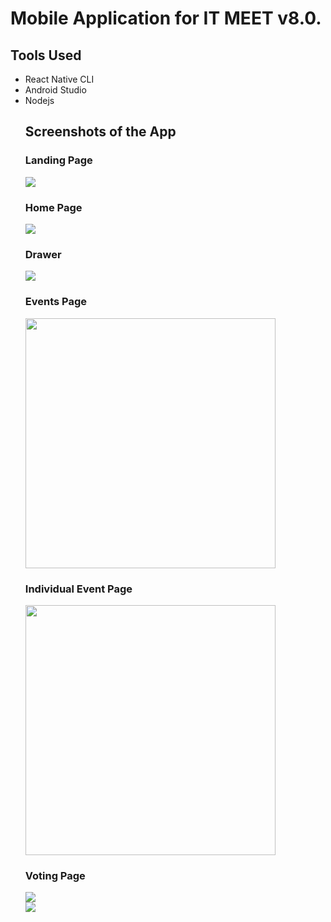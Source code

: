 # Mobile Application for IT MEET v8.0.

## Tools Used
  <ul>
  <li>React Native CLI</li>
  <li>Android Studio </li>
  <li>Nodejs</li>


## Screenshots of the App

### Landing Page
<img src = 'Screenshots/1.jpg'>

### Home Page
<img src = 'Screenshots/2.jpg'>

### Drawer
<img src = 'Screenshots/3.jpg'>

### Events Page
<img src = 'Screenshots/4.jpg' width = '400'>

### Individual Event Page
<img src = 'Screenshots/5.jpg' width = '400'>

### Voting Page
<img src = 'Screenshots/6.jpg'>
<br/>
<img src = 'Screenshots/7.jpg'>

  
 
